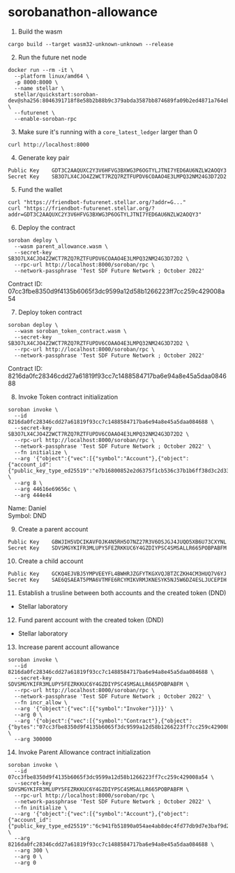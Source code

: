 # sorobanathon-allowance

1. Build the wasm
  ```
  cargo build --target wasm32-unknown-unknown --release
  ```

2. Run the future net node
  ```
  docker run --rm -it \
    --platform linux/amd64 \
    -p 8000:8000 \
    --name stellar \
    stellar/quickstart:soroban-dev@sha256:8046391718f8e58b2b88b9c379abda3587bb874689fa09b2ed4871a764ebda27 \
    --futurenet \
    --enable-soroban-rpc
  ```

3. Make sure it's running with a `core_latest_ledger` larger than 0
  ```
  curl http://localhost:8000
  ```

4. Generate key pair
  ```
  Public Key	GDT3C2AAQUXC2Y3V6HFVG3BXWG3P6OGTYLJTNI7YED6AU6NZLW2AOQY3
  Secret Key	SB3O7LX4CJO4Z2WCT7RZQ7RZTFUPDV6COAAO4E3LMPQ32NM24G3D72D2
  ```

5. Fund the wallet
  ```
  curl "https://friendbot-futurenet.stellar.org/?addr=G..."
  curl "https://friendbot-futurenet.stellar.org/?addr=GDT3C2AAQUXC2Y3V6HFVG3BXWG3P6OGTYLJTNI7YED6AU6NZLW2AOQY3"
  ```

6. Deploy the contract
  ```
  soroban deploy \
    --wasm parent_allowance.wasm \
    --secret-key SB3O7LX4CJO4Z2WCT7RZQ7RZTFUPDV6COAAO4E3LMPQ32NM24G3D72D2 \
    --rpc-url http://localhost:8000/soroban/rpc \
    --network-passphrase 'Test SDF Future Network ; October 2022'
  ```
  Contract ID: 07cc3fbe8350d9f4135b6065f3dc9599a12d58b1266223ff7cc259c429008a54

7. Deploy token contract
  ```
  soroban deploy \
    --wasm soroban_token_contract.wasm \
    --secret-key SB3O7LX4CJO4Z2WCT7RZQ7RZTFUPDV6COAAO4E3LMPQ32NM24G3D72D2 \
    --rpc-url http://localhost:8000/soroban/rpc \
    --network-passphrase 'Test SDF Future Network ; October 2022'
  ```
  Contract ID: 8216da0fc28346cdd27a61819f93cc7c1488584717ba6e94a8e45a5daa084688

8. Invoke Token contract initialization
  ```
  soroban invoke \
    --id 8216da0fc28346cdd27a61819f93cc7c1488584717ba6e94a8e45a5daa084688 \
    --secret-key SB3O7LX4CJO4Z2WCT7RZQ7RZTFUPDV6COAAO4E3LMPQ32NM24G3D72D2 \
    --rpc-url http://localhost:8000/soroban/rpc \
    --network-passphrase 'Test SDF Future Network ; October 2022' \
    --fn initialize \
    --arg '{"object":{"vec":[{"symbol":"Account"},{"object":{"account_id":{"public_key_type_ed25519":"e7b16800852e2d6375f1cb536c37b1b6ff38d3c2d336a3f820fc0a79b95db407"}}}]}}' \
    --arg 8 \
    --arg 44616e69656c \
    --arg 444e44
  ```
  Name: Daniel<br>
  Symbol: DND

9. Create a parent account
  ```
  Public Key	GBWJIH5VDCIKAVFOJK4N5RH5O7NZ27R3V6OSJGJ4JUQO5XB6U73CXYNL
  Secret Key	SDVSMGYKIFR3MLUPY5FEZRKKUC6Y4GZDIYPSC4SMSALLR665POBPABFM
  ```

10. Create a child account
  ```
  Public Key	GCKQ4EJVBJ5YMPVEEYFL4BWHRJZGFYTKGXVQJBTZCZKH4CM3HUQ7V6YJ
  Secret Key	SAE6QSAEAT5PMA6VTMFE6RCYMIKVRMJKNESYK5NJ5W6DZ4ESLJUCEPIH
  ```

11. Establish a trusline between both accounts and the created token (DND)
  - Stellar laboratory

12. Fund parent account with the created token (DND)
  - Stellar laboratory

13. Increase parent account allowance
  ```
  soroban invoke \
    --id 8216da0fc28346cdd27a61819f93cc7c1488584717ba6e94a8e45a5daa084688 \
    --secret-key SDVSMGYKIFR3MLUPY5FEZRKKUC6Y4GZDIYPSC4SMSALLR665POBPABFM \
    --rpc-url http://localhost:8000/soroban/rpc \
    --network-passphrase 'Test SDF Future Network ; October 2022' \
    --fn incr_allow \
    --arg '{"object":{"vec":[{"symbol":"Invoker"}]}}' \
    --arg 0 \
    --arg '{"object":{"vec":[{"symbol":"Contract"},{"object":{"bytes":"07cc3fbe8350d9f4135b6065f3dc9599a12d58b1266223ff7cc259c429008a54"}}]}}' \
    --arg 300000
  ```

14. Invoke Parent Allowance contract initialization
  ```
  soroban invoke \
    --id 07cc3fbe8350d9f4135b6065f3dc9599a12d58b1266223ff7cc259c429008a54 \
    --secret-key SDVSMGYKIFR3MLUPY5FEZRKKUC6Y4GZDIYPSC4SMSALLR665POBPABFM \
    --rpc-url http://localhost:8000/soroban/rpc \
    --network-passphrase 'Test SDF Future Network ; October 2022' \
    --fn initialize \
    --arg '{"object":{"vec":[{"symbol":"Account"},{"object":{"account_id":{"public_key_type_ed25519":"6c941fb51890a054ae4ab8dec4fd77db9d7e3baf9d24993c4d20eedc3ea7f62b"}}}]}}' \
    --arg 8216da0fc28346cdd27a61819f93cc7c1488584717ba6e94a8e45a5daa084688 \
    --arg 300 \
    --arg 0 \
    --arg 0
  ```